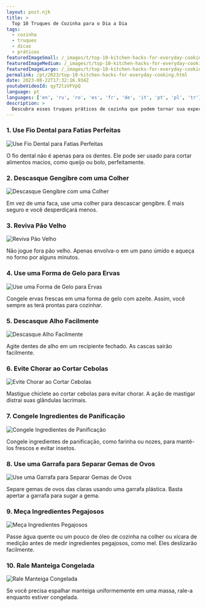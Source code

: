 ```yaml
---
layout: post.njk
title: >
  Top 10 Truques de Cozinha para o Dia a Dia
tags:
  - cozinha
  - truques
  - dicas
  - práticos
featuredImageSmall: /_images/t/top-10-kitchen-hacks-for-everyday-cooking-cover-pt-small.webp
featuredImageMedium: /_images/t/top-10-kitchen-hacks-for-everyday-cooking-cover-pt-medium.webp
featuredImageLarge: /_images/t/top-10-kitchen-hacks-for-everyday-cooking-cover-pt-large.webp
permalink: /pt/2023/top-10-kitchen-hacks-for-everyday-cooking.html
date: 2023-08-22T17:32:16.934Z
youtubeVideoId: qyT2lzVFVpQ
language: pt
languages: ['en', 'ru', 'ro', 'es', 'fr', 'de', 'it', 'pt', 'pl', 'tr']
description: >
  Descubra esses truques práticos de cozinha que podem tornar sua experiência de cozimento mais fácil e eficiente. Eles são simples, mas podem fazer uma grande diferença.
---
```


### 1. Use Fio Dental para Fatias Perfeitas

![Use Fio Dental para Fatias Perfeitas](/_images/f/fce0ae3ca76f76e53617983e2bf172ec-medium.webp)

O fio dental não é apenas para os dentes. Ele pode ser usado para cortar alimentos macios, como queijo ou bolo, perfeitamente.

### 2. Descasque Gengibre com uma Colher

![Descasque Gengibre com uma Colher](/_images/9/94078b511f8f946af74da4d4ccec0a5a-medium.webp)

Em vez de uma faca, use uma colher para descascar gengibre. É mais seguro e você desperdiçará menos.

### 3. Reviva Pão Velho

![Reviva Pão Velho](/_images/7/75b7cdfa984119c971b15a53941dab5b-medium.webp)

Não jogue fora pão velho. Apenas envolva-o em um pano úmido e aqueça no forno por alguns minutos.

### 4. Use uma Forma de Gelo para Ervas

![Use uma Forma de Gelo para Ervas](/_images/3/37eff404a8bb89f2a1179aaeca4ca7ca-medium.webp)

Congele ervas frescas em uma forma de gelo com azeite. Assim, você sempre as terá prontas para cozinhar.

### 5. Descasque Alho Facilmente

![Descasque Alho Facilmente](/_images/0/0c673f119cb0db520382a472601144cf-medium.webp)

Agite dentes de alho em um recipiente fechado. As cascas sairão facilmente.

### 6. Evite Chorar ao Cortar Cebolas

![Evite Chorar ao Cortar Cebolas](/_images/5/5b3a12459c14708ce1bc263d3dc8fc89-medium.webp)

Mastigue chiclete ao cortar cebolas para evitar chorar. A ação de mastigar distrai suas glândulas lacrimais.

### 7. Congele Ingredientes de Panificação

![Congele Ingredientes de Panificação](/_images/b/bf40c7fd31558dd61f08059a03e5d08b-medium.webp)

Congele ingredientes de panificação, como farinha ou nozes, para mantê-los frescos e evitar insetos.

### 8. Use uma Garrafa para Separar Gemas de Ovos

![Use uma Garrafa para Separar Gemas de Ovos](/_images/6/6d29ea4ccb48b29c4303f692dde1b925-medium.webp)

Separe gemas de ovos das claras usando uma garrafa plástica. Basta apertar a garrafa para sugar a gema.

### 9. Meça Ingredientes Pegajosos

![Meça Ingredientes Pegajosos](/_images/2/267684f23b1507e1b7d2889b12d0b6d8-medium.webp)

Passe água quente ou um pouco de óleo de cozinha na colher ou xícara de medição antes de medir ingredientes pegajosos, como mel. Eles deslizarão facilmente.

### 10. Rale Manteiga Congelada

![Rale Manteiga Congelada](/_images/1/120dcb2db662e28a278f923040bd4ba3-medium.webp)

Se você precisa espalhar manteiga uniformemente em uma massa, rale-a enquanto estiver congelada.

